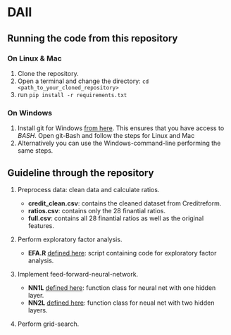 # DAII

## Running the code from this repository
### On Linux & Mac
1. Clone the repository.
2. Open a terminal and change the directory: `cd <path_to_your_cloned_repository>`
3. run ```pip install -r requirements.txt```

### On Windows
1. Install git for Windows [from here](https://gitforwindows.org/). This ensures that you have access to *BASH*. Open git-Bash and follow the steps for Linux and Mac
2. Alternatively you can use the Windows-command-line performing the same steps.

## Guideline through the repository
1. Preprocess data: clean data and calculate ratios.
    - __credit_clean.csv__: contains the cleaned dataset from Creditreform.
    - __ratios.csv__: contains only the 28 finantial ratios.
    - __full.csv__: contains all 28 finantial ratios as well as the original features.

2. Perform exploratory factor analysis.
    - __EFA.R__ [defined here](https://github.com/thsis/DAII/blob/master/factor_analysis/EFA.R): script containing code for exploratory factor analysis.

3. Implement feed-forward-neural-network.
    - __NN1L__ [defined here](https://github.com/thsis/DAII/blob/master/models/ann.py): function class for neural net with one hidden layer.
    - __NN2L__ [defined here](https://github.com/thsis/DAII/blob/master/models/ann.py): function class
    for neual net with two hidden layers.

4. Perform grid-search.
